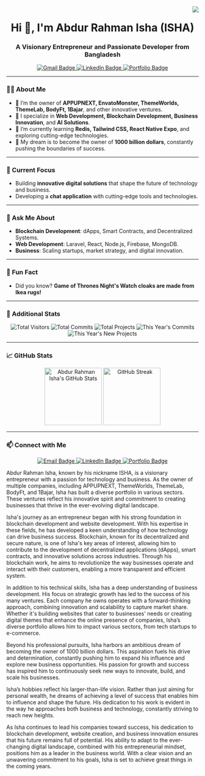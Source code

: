 <img align="right" src="https://visitor-badge.laobi.icu/badge?page_id=abdurrahmanisha1.abdurrahmanisha1"/>
<!-- <img align="right" src="https://img.shields.io/badge/Visitors-500,000+-blueviolet?style=for-the-badge" alt="Visitors Badgre"> --> 

<h1 align="center">Hi 👋, I'm Abdur Rahman Isha (ISHA)</h1>

<h3 align="center">A Visionary Entrepreneur and Passionate Developer from Bangladesh</h3>

<p align="center"> 
  <a href="mailto:abdurrahmanisha@gmail.com">
    <img  src="https://img.shields.io/badge/Gmail-333333?style=for-the-badge&logo=gmail&logoColor=red" alt="Gmail Badge">
  </a>
  <a  href="https://www.linkedin.com/in/abdur-rahman-isha2023/">
    <img src="https://img.shields.io/badge/LinkedIn-0077B5?style=for-the-badge&logo=linkedin&logoColor=white" alt="LinkedIn Badge">
  </a>
  <a href="https://abdurrahmanisha.com/">
    <img src="https://img.shields.io/badge/Portfolio-FF5722?style=for-the-badge&logo=todoist&logoColor=white" alt="Portfolio Badge">
  </a> 
</p>
 
---

### 🧑‍💻 About Me
- 🚀 I’m the owner of **APPUPNEXT, EnvatoMonster, ThemeWorlds, ThemeLab, BodyFt, 1Bajar**, and other innovative ventures.
- 💼 I specialize in **Web Development, Blockchain Development, Business Innovation**, and **AI Solutions**.
- 🌱 I’m currently learning **Redis, Tailwind CSS, React Native Expo**, and exploring cutting-edge technologies.
- 🎯 My dream is to become the owner of **1000 billion dollars**, constantly pushing the boundaries of success.

---

### 🔭 Current Focus
- Building **innovative digital solutions** that shape the future of technology and business.
- Developing a **chat application** with cutting-edge tools and technologies.

---

### 💬 Ask Me About
- **Blockchain Development**: dApps, Smart Contracts, and Decentralized Systems.
- **Web Development**: Laravel, React, Node.js, Firebase, MongoDB.
- **Business**: Scaling startups, market strategy, and digital innovation.

---

### 🌟 Fun Fact
- Did you know? **Game of Thrones Night's Watch cloaks are made from Ikea rugs!**

---

### 🔢 Additional Stats
<p align="center">
  <!-- Total Visitors -->
  <img src="https://komarev.com/ghpvc/?username=abdurrahmanisha1&style=for-the-badge&color=blueviolet" alt="Total Visitors">
  
  <!-- Total Commits -->
  <img src="https://custom-icon-badges.demolab.com/badge/Total%20Commits-70k+-green?style=for-the-badge&logo=commit" alt="Total Commits">
  
  <!-- Total Projects -->
  <img src="https://custom-icon-badges.demolab.com/badge/Total%20Projects-500+-orange?style=for-the-badge&logo=project" alt="Total Projects">

  <!-- This Year's Commits -->
  <img src="https://custom-icon-badges.demolab.com/badge/This%20Year's%20Commits-30k+-blue?style=for-the-badge&logo=commit" alt="This Year's Commits">
  
  <!-- This Year's New Projects -->
  <img src="https://custom-icon-badges.demolab.com/badge/This%20Year's%20New%20Projects-15+-yellow?style=for-the-badge&logo=project" alt="This Year's New Projects">
</p>

---

### 📈 GitHub Stats
<p align="center">
  <img height="150" src="https://github-readme-stats.vercel.app/api?username=abdurrahmanisha1&show_icons=true&theme=radical" alt="Abdur Rahman Isha's GitHub Stats">
  <!-- <br> -->
  <img height="150" src="https://github-readme-streak-stats.herokuapp.com/?user=abdurrahmanisha1&theme=radical" alt="GitHub Streak">
</p>

---

### 📫 Connect with Me
<p align="center">
  <a href="mailto:abdurrahmanisha@gmail.com">
    <img src="https://img.shields.io/badge/Gmail-333333?style=for-the-badge&logo=gmail&logoColor=red" alt="Email Badge">
  </a>
  <a href="https://www.linkedin.com/in/abdur-rahman-isha2023/">
    <img src="https://img.shields.io/badge/LinkedIn-0077B5?style=for-the-badge&logo=linkedin&logoColor=white" alt="LinkedIn Badge">
  </a>
  <a href="https://abdurrahmanisha.com/">
    <img src="https://img.shields.io/badge/Portfolio-FF5722?style=for-the-badge&logo=todoist&logoColor=white" alt="Portfolio Badge">
  </a>
</p>


Abdur Rahman Isha, known by his nickname ISHA, is a visionary entrepreneur with a passion for technology and business. As the owner of multiple companies, including APPUPNEXT, ThemeWorlds, ThemeLab, BodyFt, and 1Bajar, Isha has built a diverse portfolio in various sectors. These ventures reflect his innovative spirit and commitment to creating businesses that thrive in the ever-evolving digital landscape.

Isha's journey as an entrepreneur began with his strong foundation in blockchain development and website development. With his expertise in these fields, he has developed a keen understanding of how technology can drive business success. Blockchain, known for its decentralized and secure nature, is one of Isha's key areas of interest, allowing him to contribute to the development of decentralized applications (dApps), smart contracts, and innovative solutions across industries. Through his blockchain work, he aims to revolutionize the way businesses operate and interact with their customers, enabling a more transparent and efficient system.

In addition to his technical skills, Isha has a deep understanding of business development. His focus on strategic growth has led to the success of his many ventures. Each company he owns operates with a forward-thinking approach, combining innovation and scalability to capture market share. Whether it's building websites that cater to businesses' needs or creating digital themes that enhance the online presence of companies, Isha’s diverse portfolio allows him to impact various sectors, from tech startups to e-commerce.

Beyond his professional pursuits, Isha harbors an ambitious dream of becoming the owner of 1000 billion dollars. This aspiration fuels his drive and determination, constantly pushing him to expand his influence and explore new business opportunities. His passion for growth and success has inspired him to continuously seek new ways to innovate, build, and scale his businesses.

Isha’s hobbies reflect his larger-than-life vision. Rather than just aiming for personal wealth, he dreams of achieving a level of success that enables him to influence and shape the future. His dedication to his work is evident in the way he approaches both business and technology, constantly striving to reach new heights.

As Isha continues to lead his companies toward success, his dedication to blockchain development, website creation, and business innovation ensures that his future remains full of potential. His ability to adapt to the ever-changing digital landscape, combined with his entrepreneurial mindset, positions him as a leader in the business world. With a clear vision and an unwavering commitment to his goals, Isha is set to achieve great things in the coming years.
